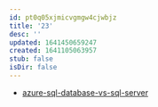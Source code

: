 ```yaml
---
id: pt0q05xjmicvgmgw4cjwbjz
title: '23'
desc: ''
updated: 1641450659247
created: 1641105063957
stub: false
isDir: false
---
```



-  [azure-sql-database-vs-sql-server](https://azurelessons.com/azure-sql-database-vs-sql-server/) 

